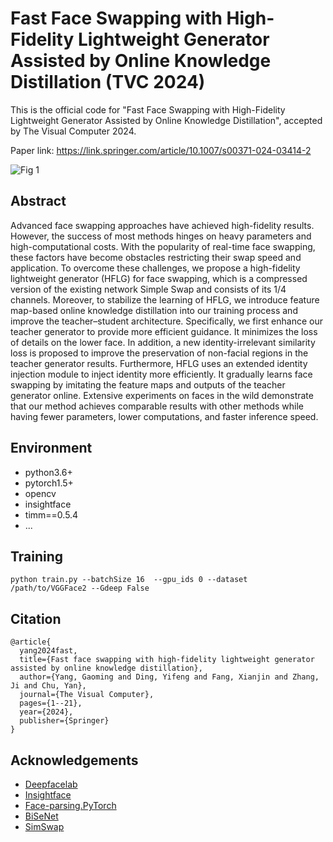 # Fast Face Swapping with High-Fidelity Lightweight Generator Assisted by Online Knowledge Distillation (TVC 2024)

This is the official code for "Fast Face Swapping with High-Fidelity Lightweight Generator Assisted by Online Knowledge Distillation", accepted by The Visual Computer 2024.

Paper link: https://link.springer.com/article/10.1007/s00371-024-03414-2

![Fig 1](https://github.com/EifelTing/HFLFS/blob/main/Fig%201.svg)

## Abstract
Advanced face swapping approaches have achieved high-fidelity results. However, the success of most methods hinges on heavy parameters and high-computational costs. With the popularity of real-time face swapping, these factors have become obstacles restricting their swap speed and application. To overcome these challenges, we propose a high-fidelity lightweight generator (HFLG) for face swapping, which is a compressed version of the existing network Simple Swap and consists of its 1/4 channels. Moreover, to stabilize the learning of HFLG, we introduce feature map-based online knowledge distillation into our training process and improve the teacher–student architecture. Specifically, we first enhance our teacher generator to provide more efficient guidance. It minimizes the loss of details on the lower face. In addition, a new identity-irrelevant similarity loss is proposed to improve the preservation of non-facial regions in the teacher generator results. Furthermore, HFLG uses an extended identity injection module to inject identity more efficiently. It gradually learns face swapping by imitating the feature maps and outputs of the teacher generator online. Extensive experiments on faces in the wild demonstrate that our method achieves comparable results with other methods while having fewer parameters, lower computations, and faster inference speed.

## Environment

- python3.6+
- pytorch1.5+
- opencv
- insightface
- timm==0.5.4
- ...

## Training

```
python train.py --batchSize 16  --gpu_ids 0 --dataset /path/to/VGGFace2 --Gdeep False
```

## Citation
~~~
@article{
  yang2024fast,
  title={Fast face swapping with high-fidelity lightweight generator assisted by online knowledge distillation},
  author={Yang, Gaoming and Ding, Yifeng and Fang, Xianjin and Zhang, Ji and Chu, Yan},
  journal={The Visual Computer},
  pages={1--21},
  year={2024},
  publisher={Springer}
}
~~~

## Acknowledgements

<!--ts-->
* [Deepfacelab](https://github.com/iperov/DeepFaceLab)
* [Insightface](https://github.com/deepinsight/insightface)
* [Face-parsing.PyTorch](https://github.com/zllrunning/face-parsing.PyTorch)
* [BiSeNet](https://github.com/CoinCheung/BiSeNet)
* [SimSwap](https://github.com/neuralchen/SimSwap)
<!--te-->
